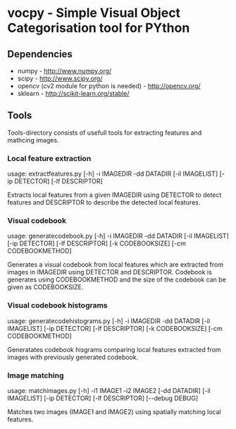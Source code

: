 # vocpy - Simple Visual Object Categorisation tool for PYthon

## Dependencies
* numpy - http://www.numpy.org/
* scipy - http://www.scipy.org/
* opencv (cv2 module for python is needed) - http://opencv.org/
* sklearn - http://scikit-learn.org/stable/


## Tools
Tools-directory consists of usefull tools for extracting features and mathcing images.

### Local feature extraction
usage: extractfeatures.py [-h] -i IMAGEDIR -dd DATADIR [-il IMAGELIST]
                          [-ip DETECTOR] [-lf DESCRIPTOR]
            
Extracts local features from a given IMAGEDIR using DETECTOR to detect features and DESCRIPTOR to describe the detected local features.

### Visual codebook
usage: generatecodebook.py [-h] -i IMAGEDIR -dd DATADIR [-il IMAGELIST]
                           [-ip DETECTOR] [-lf DESCRIPTOR] [-k CODEBOOKSIZE]
                           [-cm CODEBOOKMETHOD]
                           
Generates a visual codebook from local features which are extracted from images in IMAGEDIR using DETECTOR and DESCRIPTOR. Codebook is generates using CODEBOOKMETHOD and the size of the codebook can be given as CODEBOOKSIZE.

### Visual codebook histograms
usage: generatecodehistograms.py [-h] -i IMAGEDIR -dd DATADIR [-il IMAGELIST]
                                 [-ip DETECTOR] [-lf DESCRIPTOR]
                                 [-k CODEBOOKSIZE] [-cm CODEBOOKMETHOD]

Generatates codebook hisgrams comparing local features extracted from images with previously generated codebook.

### Image matching
usage: matchimages.py [-h] -i1 IMAGE1 -i2 IMAGE2 [-dd DATADIR] [-il IMAGELIST]
                      [-ip DETECTOR] [-lf DESCRIPTOR] [--debug DEBUG]

Matches two images (IMAGE1 and IMAGE2) using spatially matching local features.

